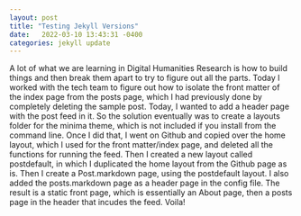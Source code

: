 ```yaml
---
layout: post
title: "Testing Jekyll Versions"
date:   2022-03-10 13:43:31 -0400
categories: jekyll update
---
```


A lot of what we are learning in Digital Humanities Research is how to build things and then break them apart to try to figure out all the parts. Today I worked with the tech team to figure out how to isolate the front matter of the index page from the posts page, which I had previously done by completely deleting the sample post. Today, I wanted to add a header page with the post feed in it. So the solution eventually was to create a layouts folder for the minima theme, which is not included if you install from the command line. Once I did that, I went on Github and copied over the home layout, which I used for the front matter/index page, and deleted all the functions for running the feed. Then I created a new layout called postdefault, in which I duplicated the home layout from the Github page as is. Then I create a Post.markdown page, using the postdefault layout. I also added the posts.markdown page as a header page in the config file. The result is a static front page, which is essentially an About page, then a posts page in the header that incudes the feed. Voila!  
